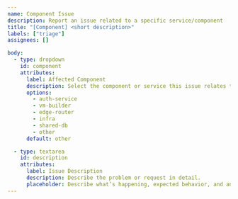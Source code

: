 ```yaml
---
name: Component Issue
description: Report an issue related to a specific service/component
title: "[Component] <short description>"
labels: ["triage"]
assignees: []

body:
  - type: dropdown
    id: component
    attributes:
      label: Affected Component
      description: Select the component or service this issue relates to.
      options:
        - auth-service
        - vm-builder
        - edge-router
        - infra
        - shared-db
        - other
      default: other

  - type: textarea
    id: description
    attributes:
      label: Issue Description
      description: Describe the problem or request in detail.
      placeholder: Describe what’s happening, expected behavior, and any relevant context.
---
```

